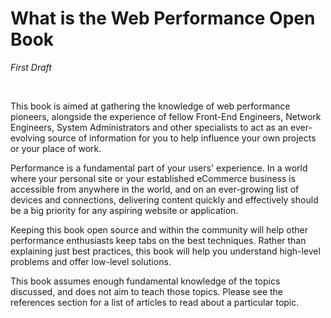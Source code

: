 What is the Web Performance Open Book
=================
_First Draft_

<br />

This book is aimed at gathering the knowledge of web performance pioneers, alongside the experience of fellow Front-End Engineers, Network Engineers, System Administrators and other specialists to act as an ever-evolving source of information for you to help influence your own projects or your place of work.

Performance is a fundamental part of your users' experience. In a world where your personal site or your established eCommerce business is accessible from anywhere in the world, and on an ever-growing list of devices and connections, delivering content quickly and effectively should be a big priority for any aspiring website or application.

Keeping this book open source and within the community will help other performance enthusiasts keep tabs on the best techniques. Rather than explaining just best practices, this book will help you understand high-level problems and offer low-level solutions.

This book assumes enough fundamental knowledge of the topics discussed, and does not aim to teach those topics. Please see the references section for a list of articles to read about a particular topic.
